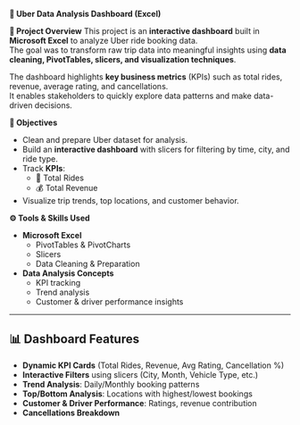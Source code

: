 **🚖 Uber Data Analysis Dashboard (Excel)**

**📌 Project Overview**
This project is an **interactive dashboard** built in **Microsoft Excel** to analyze Uber ride booking data.  
The goal was to transform raw trip data into meaningful insights using **data cleaning, PivotTables, slicers, and visualization techniques**.

The dashboard highlights **key business metrics** (KPIs) such as total rides, revenue, average rating, and cancellations.  
It enables stakeholders to quickly explore data patterns and make data-driven decisions.

**🎯 Objectives**
- Clean and prepare Uber dataset for analysis.  
- Build an **interactive dashboard** with slicers for filtering by time, city, and ride type.  
- Track **KPIs**:  
  - 🚗 Total Rides  
  - 💰 Total Revenue   
- Visualize trip trends, top locations, and customer behavior.  

**⚙️ Tools & Skills Used**
- **Microsoft Excel**  
  - PivotTables & PivotCharts  
  - Slicers 
  - Data Cleaning & Preparation  
- **Data Analysis Concepts**  
  - KPI tracking  
  - Trend analysis  
  - Customer & driver performance insights  

---

## 📊 Dashboard Features
- **Dynamic KPI Cards** (Total Rides, Revenue, Avg Rating, Cancellation %)  
- **Interactive Filters** using slicers (City, Month, Vehicle Type, etc.)  
- **Trend Analysis**: Daily/Monthly booking patterns  
- **Top/Bottom Analysis**: Locations with highest/lowest bookings  
- **Customer & Driver Performance**: Ratings, revenue contribution  
- **Cancellations Breakdown** 
